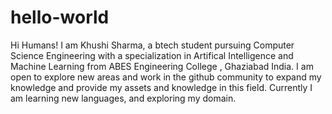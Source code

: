 # hello-world
Hi Humans!
I am Khushi Sharma, a btech student pursuing Computer Science Engineering with a specialization in Artifical Intelligence and Machine Learning from ABES Engineering College , Ghaziabad India. I am open to explore new areas and work in the github community to expand my knowledge and provide my assets and knowledge in this field.
Currently I am learning new languages, and exploring my domain. 

